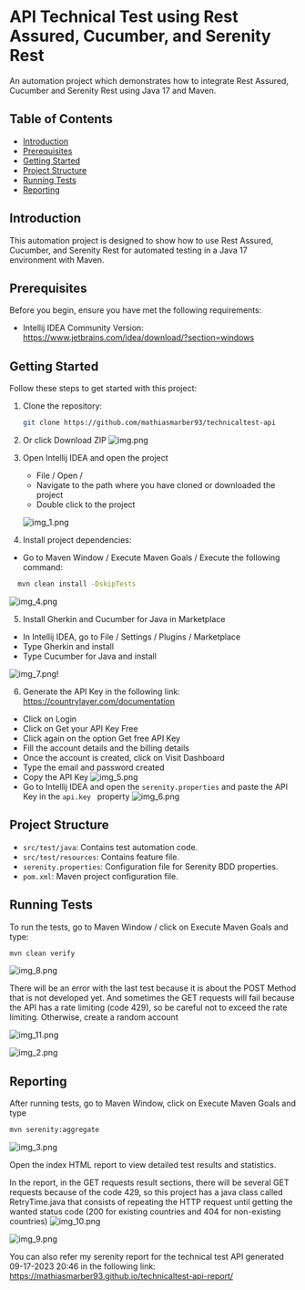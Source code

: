 # API Technical Test using Rest Assured, Cucumber, and Serenity Rest
An automation project which demonstrates how to integrate Rest Assured, Cucumber and Serenity Rest using Java 17 and Maven.

## Table of Contents
- [Introduction](#introduction)
- [Prerequisites](#prerequisites)
- [Getting Started](#getting-started)
- [Project Structure](#project-structure)
- [Running Tests](#running-tests)
- [Reporting](#reporting)

## Introduction
This automation project is designed to show how to use Rest Assured, Cucumber, and Serenity Rest for automated testing in a Java 17 environment with Maven.

## Prerequisites
Before you begin, ensure you have met the following requirements:
- Intellij IDEA Community Version: https://www.jetbrains.com/idea/download/?section=windows

## Getting Started
Follow these steps to get started with this project:

1. Clone the repository:
   ```bash
   git clone https://github.com/mathiasmarber93/technicaltest-api
   ```
   
2. Or click Download ZIP
![img.png](img/img.png)

3. Open Intellij IDEA and open the project

   - File / Open /
   - Navigate to the path where you have cloned or downloaded the project
   - Double click to the project
   
   ![img_1.png](img/img_1.png)
   

4. Install project dependencies:

- Go to Maven Window / Execute Maven Goals / Execute the following command:
   
 ```bash
   mvn clean install -DskipTests 
   ```
![img_4.png](img/img_4.png)

5. Install Gherkin and Cucumber for Java in Marketplace
- In Intellij IDEA, go to File / Settings / Plugins / Marketplace
- Type Gherkin and install
- Type Cucumber for Java and install

![img_7.png](img/img_7.png)!

6. Generate the API Key in the following link: https://countrylayer.com/documentation
- Click on Login
- Click on Get your API Key Free
- Click again on the option Get free API Key
- Fill the account details and the billing details
- Once the account is created, click on Visit Dashboard
- Type the email and password created
- Copy the API Key
![img_5.png](img/img_5.png)
- Go to Intellij IDEA and open the ```serenity.properties``` and paste the API Key in the  ```api.key ``` property
![img_6.png](img/img_6.png)

## Project Structure
- `src/test/java`: Contains test automation code.
- `src/test/resources`: Contains feature file.
- `serenity.properties`: Configuration file for Serenity BDD properties.
- `pom.xml`: Maven project configuration file.

## Running Tests
To run the tests, go to Maven Window / click on Execute Maven Goals and type:
```bash
mvn clean verify
```
![img_8.png](img/img_8.png)

There will be an error with the last test because it is about the POST Method that is not developed yet.
And sometimes the GET requests will fail because the API has a rate limiting (code 429), so be careful not to exceed the rate limiting. Otherwise, create a random account

![img_11.png](img/img_11.png)

![img_2.png](img/img_2.png)

## Reporting
After running tests, go to Maven Window, click on Execute Maven Goals and type
```bash
mvn serenity:aggregate
```
![img_3.png](img/img_3.png)

Open the index HTML report to view detailed test results and statistics.

In the report, in the GET requests result sections, there will be several GET requests because of the code 429, so this project has a java class called RetryTime.java that consists of repeating the HTTP request until getting the wanted status code (200 for existing countries and 404 for non-existing countries)
![img_10.png](img/img_10.png)

![img_9.png](img/img_9.png)

You can also refer my serenity report for the technical test API generated 09-17-2023 20:46 in the following link:
https://mathiasmarber93.github.io/technicaltest-api-report/